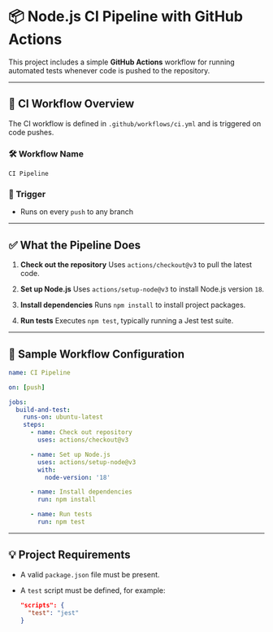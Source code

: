 # 📦 Node.js CI Pipeline with GitHub Actions

This project includes a simple **GitHub Actions** workflow for running automated tests whenever code is pushed to the repository.

---

## 🔧 CI Workflow Overview

The CI workflow is defined in `.github/workflows/ci.yml` and is triggered on code pushes.

### 🛠 Workflow Name

`CI Pipeline`

### 🚀 Trigger

* Runs on every `push` to any branch

---

## ✅ What the Pipeline Does

1. **Check out the repository**
   Uses `actions/checkout@v3` to pull the latest code.

2. **Set up Node.js**
   Uses `actions/setup-node@v3` to install Node.js version `18`.

3. **Install dependencies**
   Runs `npm install` to install project packages.

4. **Run tests**
   Executes `npm test`, typically running a Jest test suite.

---

## 📁 Sample Workflow Configuration

```yaml
name: CI Pipeline

on: [push]

jobs:
  build-and-test:
    runs-on: ubuntu-latest
    steps:
      - name: Check out repository
        uses: actions/checkout@v3

      - name: Set up Node.js
        uses: actions/setup-node@v3
        with:
          node-version: '18'

      - name: Install dependencies
        run: npm install

      - name: Run tests
        run: npm test
```

---

## 💡 Project Requirements

* A valid `package.json` file must be present.
* A `test` script must be defined, for example:

  ```json
  "scripts": {
    "test": "jest"
  }
  ```
